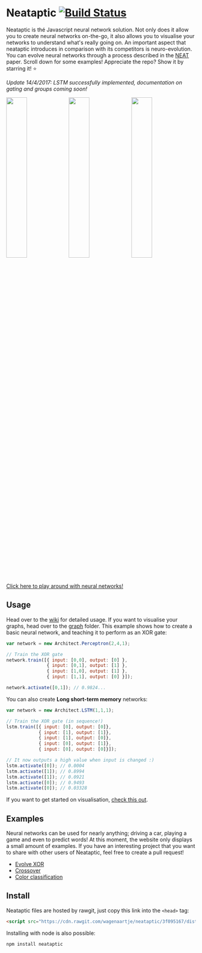 # Neataptic [![Build Status](https://travis-ci.org/wagenaartje/neataptic.svg?branch=master)](https://travis-ci.org/wagenaartje/neataptic)

Neataptic is thé Javascript neural network solution. Not only does it allow you to create neural networks on-the-go, it also allows you
to visualise your networks to understand what's really going on. An important aspect that neataptic introduces in comparison with its
competitors is neuro-evolution. You can evolve neural networks through a process described in the 
[NEAT](http://nn.cs.utexas.edu/downloads/papers/stanley.gecco02_1.pdf) paper. Scroll down for some examples! Appreciate the repo? Show it by starring it! :star:

<i>Update 14/4/2017: LSTM successfully implemented, documentation on gating and groups coming soon!</i>

<img src="https://i.gyazo.com/5f05245edc02d4c28097d40928568ee1.png" width="33%"/><img src="https://i.gyazo.com/0c2009a073053af5d3729bd361f8b8a6.png" width="33%"/><img src="https://i.gyazo.com/9934cb575d0c24a6faa23dbc3a055ffd.png" width="33%"/>
[Click here to play around with neural networks!](https://wagenaartje.github.io/neataptic/articles/crossover/)

## Usage
Head over to the [wiki](https://github.com/wagenaartje/neataptic/wiki) for detailed usage. If you want to visualise your graphs, head
over to the [graph](https://github.com/wagenaartje/neataptic/tree/master/graph) folder. This example shows how to create a basic neural network, and teaching it to perform as an XOR gate:

```javascript
var network = new Architect.Perceptron(2,4,1);

// Train the XOR gate
network.train([{ input: [0,0], output: [0] },
               { input: [0,1], output: [1] },
               { input: [1,0], output: [1] },
               { input: [1,1], output: [0] }]);

network.activate([0,1]); // 0.9824...
```

You can also create <b>Long short-term memory</b> networks:

```javascript
var network = new Architect.LSTM(1,1,1);

// Train the XOR gate (in sequence!)
lstm.train([{ input: [0], output: [0]},
            { input: [1], output: [1]},
            { input: [1], output: [0]},
            { input: [0], output: [1]},
            { input: [0], output: [0]}]);

// It now outputs a high value when input is changed :)
lstm.activate([0]); // 0.0004
lstm.activate([1]); // 0.8994
lstm.activate([1]); // 0.0921
lstm.activate([0]); // 0.9493
lstm.activate([0]); // 0.03328
```

If you want to get started on visualisation, [check this out](https://github.com/wagenaartje/neataptic/wiki/Visualising-101).

## Examples
Neural networks can be used for nearly anything; driving a car, playing a game and even to predict words! At this moment, 
the website only displays a small amount of examples. If you have an interesting project that you want to share with other users
of Neataptic, feel free to create a pull request!

- [Evolve XOR](https://wagenaartje.github.io/neataptic/articles/evolvexor/)
- [Crossover](https://wagenaartje.github.io/neataptic/articles/crossover/)
- [Color classification](https://wagenaartje.github.io/neataptic/articles/classifycolors/)

## Install
Neataptic files are hosted by rawgit, just copy this link into the `<head>` tag:
```html
<script src="https://cdn.rawgit.com/wagenaartje/neataptic/3f095167/dist/neataptic.js"></script>
```

Installing with node is also possible:

```javascript
npm install neataptic
```
